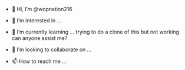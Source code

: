 - 👋 Hi, I’m @wopnation216
- 👀 I’m interested in ...
- 🌱 I’m currently learning ... trying to do a clone of this but not working can anyone assist me? 

- 💞️ I’m looking to collaborate on ...
- 📫 How to reach me ...

<!---
wopnation216/wopnation216 is a ✨ special ✨ repository because its `README.md` (this file) appears on your GitHub profile.
You can click the Preview link to take a look at your changes.
--->
